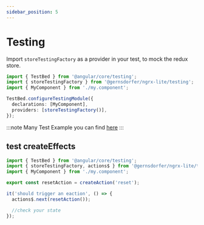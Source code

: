```yaml
---
sidebar_position: 5
---
```


# Testing

Import `storeTestingFactory` as a provider in your test, to mock the redux store.

```ts title="component.spec.ts"
import { TestBed } from '@angular/core/testing';
import { storeTestingFactory } from '@gernsdorfer/ngrx-lite/testing';
import { MyComponent } from './my.component';

TestBed.configureTestingModule({
  declarations: [MyComponent],
  providers: [storeTestingFactory()],
});
```

:::note Many Test Example you can
find [here](https://github.com/gernsdorfer/ngrx-lite/tree/master/apps/sample-app)
:::

## test createEffects

```ts title="component.spec.ts"
import { TestBed } from '@angular/core/testing';
import { storeTestingFactory, actions$ } from '@gernsdorfer/ngrx-lite/testing';
import { MyComponent } from './my.component';

export const resetAction = createAction('reset');

it('should trigger an eaction', () => {
  actions$.next(resetAction());

  //check your state
});
```
